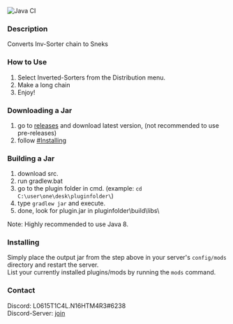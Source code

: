![Java CI](https://github.com/L0615T1C5-216AC-9437/Auto-Snek/workflows/Java%20CI/badge.svg)
### Description
Converts Inv-Sorter chain to Sneks

### How to Use
1) Select Inverted-Sorters from the Distribution menu.  
2) Make a long chain  
3) Enjoy!

### Downloading a Jar
1) go to [releases](https://github.com/L0615T1C5-216AC-9437/Auto-Snek/releases) and download latest version, (not recommended to use pre-releases)
2) follow [#Installing](https://github.com/L0615T1C5-216AC-9437/Auto-Snek#installing)

### Building a Jar

1) download src.
2) run gradlew.bat
3) go to the plugin folder in cmd. (example: `cd C:\user\one\desk\pluginfolder\`)
4) type `gradlew jar` and execute.
5) done, look for plugin.jar in pluginfolder\build\libs\

Note: Highly recommended to use Java 8.

### Installing

Simply place the output jar from the step above in your server's `config/mods` directory and restart the server.  
List your currently installed plugins/mods by running the `mods` command.

### Contact
Discord: L0615T1C4L.N16HTM4R3#6238  
Discord-Server: [join](http://cn-discord.ddns.net )
